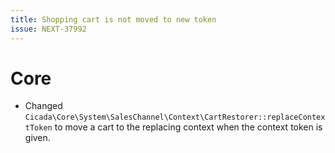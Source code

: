 ```yaml
---
title: Shopping cart is not moved to new token
issue: NEXT-37992
---
```

# Core
* Changed `Cicada\Core\System\SalesChannel\Context\CartRestorer::replaceContextToken` to move a cart to the replacing context when the context token is given.
